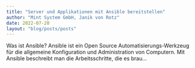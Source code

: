```yaml
---
title: "Server und Applikationen mit Ansible bereitstellen"
author: "Mint System GmbH, Janik von Rotz"
date: 2022-07-20
layout: "blog/posts/posts"
---
```


Was ist Ansible?    Ansible ist ein Open Source Automatisierungs-Werkzeug für die allgemeine Konfiguration und Administration von Computern. Mit Ansible beschreibt man die Arbeitsschritte, die es brau...

